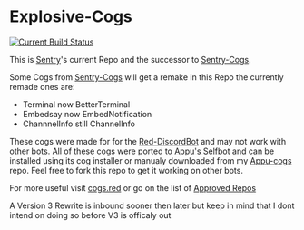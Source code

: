 # Explosive-Cogs

[![Current Build Status](https://travis-ci.org/Jan200101/Explosive-Cogs.svg?branch=master)](https://travis-ci.org/Jan200101/Explosive-Cogs)

This is [Sentry](https://github.com/Jan200101)'s current Repo and the successor to [Sentry-Cogs](https://github.com/Jan200101/Sentry-Cogs).

Some Cogs from [Sentry-Cogs](https://github.com/Jan200101/Sentry-Cogs) will get a remake in this Repo the currently remade ones are:
 - Terminal now BetterTerminal
 - Embedsay now EmbedNotification
 - ChannnelInfo still ChannelInfo

These cogs were made for for the [Red-DiscordBot](https://github.com/Twentysix26/Red-DiscordBot) and may not work with other bots.
All of these cogs were ported to [Appu's Selfbot](https://github.com/appu1232/Discord-Selfbot) and can be installed using its cog installer or manualy downloaded from my [Appu-cogs](https://github.com/Jan200101/Appu-cogs/) repo.
Feel free to fork this repo to get it working on other bots.

For more useful visit [cogs.red](http://cogs.red/) or go on the list of [Approved Repos](https://twentysix26.github.io/Red-Docs/red_cog_approved_repos/)

A Version 3 Rewrite is inbound sooner then later but keep in mind that I dont intend on doing so before V3 is officaly out
